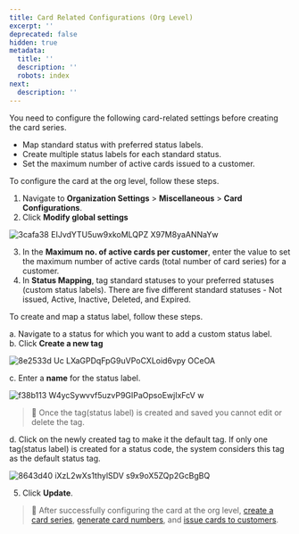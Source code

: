 ```yaml
---
title: Card Related Configurations (Org Level)
excerpt: ''
deprecated: false
hidden: true
metadata:
  title: ''
  description: ''
  robots: index
next:
  description: ''
---
```

You need to configure the following card-related settings before creating the card series.  

* Map standard status with preferred status labels. 
* Create multiple status labels for each standard status.
* Set the maximum number of active cards issued to a customer.

To configure the card at the org level, follow these steps.

1. Navigate to **Organization Settings** > **Miscellaneous** > **Card Configurations**.
2. Click **Modify global settings** 

![3cafa38 EIJvdYTU5uw9xkoMLQPZ X97M8yaANNaYw](https://files.readme.io/3cafa38-EIJvdYTU5uw9xkoMLQPZ_X97M8yaANNaYw.png)

3. In the **Maximum no. of active cards per customer**, enter the value to set the maximum number of active cards (total number of card series) for a customer.
4. In **Status Mapping**, tag standard statuses to your preferred statuses (custom status labels). There are five different standard statuses - Not issued, Active, Inactive, Deleted, and Expired.

To create and map a status label, follow these steps.

   a. Navigate to a status for which you want to add a custom status label.\
   b. Click **Create a new tag** 

![8e2533d Uc LXaGPDqFpG9uVPoCXLoid6vpy OCeOA](https://files.readme.io/8e2533d-Uc-LXaGPDqFpG9uVPoCXLoid6vpy_OCeOA.png)

   c. Enter a **name** for the status label.

![f38b113 W4ycSywvvf5uzvP9GIPaOpsoEwjIxFcV w](https://files.readme.io/f38b113-W4ycSywvvf5uzvP9GIPaOpsoEwjIxFcV-w.png)

> 📘 Once the tag(status label) is created and saved you cannot edit or delete the tag.

   d. Click on the newly created tag to make it the default tag. If only one tag(status label) is created for a status code, the system considers this tag as the default status tag.

![8643d40 iXzL2wXs1thylSDV s9x9oX5ZQp2GcBgBQ](https://files.readme.io/8643d40-iXzL2wXs1thylSDV_s9x9oX5ZQp2GcBgBQ.png)

5. Click **Update**.

> 📘 After successfully configuring the card at the org level, [create a card series](https://docs.capillarytech.com/docs/create-card-series), [generate card numbers](https://docs.capillarytech.com/docs/generate-download-card-numbers), and [issue cards to customers](https://docs.capillarytech.com/docs/manage-cards).
